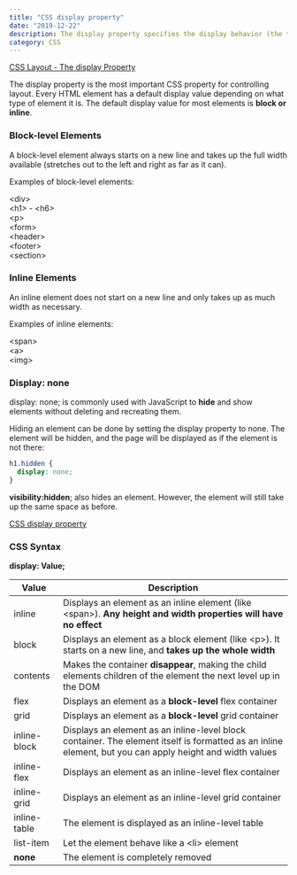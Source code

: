 ```yaml
---
title: "CSS display property"
date: "2019-12-22"
description: The display property specifies the display behavior (the type of rendering box) of an element.
category: CSS
---
```


[CSS Layout - The display Property](https://www.w3schools.com/css/css_display_visibility.asp)

The display property is the most important CSS property for controlling layout. Every HTML element has a default display value depending on what type of element it is. The default display value for most elements is **block or inline**.

### Block-level Elements
A block-level element always starts on a new line and takes up the full width available (stretches out to the left and right as far as it can).

Examples of block-level elements:

<div\>  
<h1\> - <h6\>  
<p\>  
<form\>  
<header\>  
<footer\>  
<section\>  

### Inline Elements
An inline element does not start on a new line and only takes up as much width as necessary.

Examples of inline elements:

<span\>  
<a\>  
<img\>  

### Display: none
display: none; is commonly used with JavaScript to **hide** and show elements without deleting and recreating them. 

Hiding an element can be done by setting the display property to none. The element will be hidden, and the page will be displayed as if the element is not there:
```css
h1.hidden {
  display: none;
}
```

**visibility:hidden**; also hides an element.
However, the element will still take up the same space as before. 


[CSS display property](https://www.w3schools.com/cssref/pr_class_display.asp)
### CSS Syntax

**display: Value;**

| Value | Description |
| ----- | ----------- |
| inline | Displays an element as an inline element (like <span\>). **Any height and width properties will have no effect** |
| block | Displays an element as a block element (like <p\>). It starts on a new line, and **takes up the whole width** |
| contents | Makes the container **disappear**, making the child elements children of the element the next level up in the DOM
| flex | Displays an element as a **block-level** flex container
| grid | Displays an element as a **block-level** grid container
| inline-block | Displays an element as an inline-level block container. The element itself is formatted as an inline element, but you can apply height and width values
| inline-flex | Displays an element as an inline-level flex container
| inline-grid | Displays an element as an inline-level grid container
| inline-table | The element is displayed as an inline-level table
| list-item | Let the element behave like a <li\> element
| **none** | The element is completely removed


